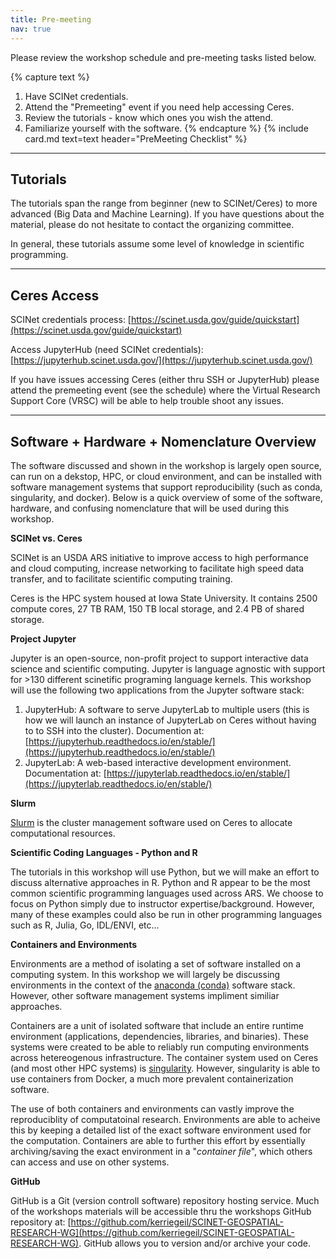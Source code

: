```yaml
---
title: Pre-meeting
nav: true
--- 
```


Please review the workshop schedule and pre-meeting tasks listed below.

{% capture text %}
1. Have SCINet credentials.
2. Attend the "Premeeting" event if you need help accessing Ceres.
3. Review the tutorials - know which ones you wish the attend.
4. Familiarize yourself with the software.
{% endcapture %}
{% include card.md text=text header="PreMeeting Checklist" %}

------
## Tutorials

The tutorials span the range from beginner (new to SCINet/Ceres) to more advanced (Big Data and Machine Learning). If you have questions about the material, please do not hesitate to contact the organizing committee.

In general, these tutorials assume some level of knowledge in scientific programming.

------
## Ceres Access

SCINet credentials process: [https://scinet.usda.gov/guide/quickstart](https://scinet.usda.gov/guide/quickstart)

Access JupyterHub (need SCINet credentials): [https://jupyterhub.scinet.usda.gov/](https://jupyterhub.scinet.usda.gov/)

If you have issues accessing Ceres (either thru SSH or JupyterHub) please attend the premeeting event (see the schedule) where the Virtual Research Support Core (VRSC) will be able to help trouble shoot any issues.

------
## Software + Hardware + Nomenclature Overview

The software discussed and shown in the workshop is largely open source, can run on a dekstop, HPC, or cloud environment, and can be installed with software management systems that support reproducibility (such as conda, singularity, and docker). Below is a quick overview of some of the software, hardware, and confusing nomenclature that will be used during this workshop.

**SCINet vs. Ceres**

SCINet is an USDA ARS initiative to improve access to high performance and cloud computing, increase networking to facilitate high speed data transfer, and to facilitate scientific computing training.

Ceres is the HPC system housed at Iowa State University. It contains 2500 compute cores, 27 TB RAM, 150 TB local storage, and 2.4 PB of shared storage.

**Project Jupyter**

Jupyter is an open-source, non-profit project to support interactive data science and scientific computing. Jupyter is language agnostic with support for >130 different scinetific programing language kernels. This workshop will use the following two applications from the Jupyter software stack:
  1. JupyterHub: A software to serve JupyterLab to multiple users (this is how we will launch an instance of JupyterLab on Ceres without having to to SSH into the cluster). Documention at: [https://jupyterhub.readthedocs.io/en/stable/](https://jupyterhub.readthedocs.io/en/stable/)
  2. JupyterLab: A web-based interactive development environment. Documentation at: [https://jupyterlab.readthedocs.io/en/stable/](https://jupyterlab.readthedocs.io/en/stable/)

**Slurm**

[Slurm](https://slurm.schedmd.com/quickstart.html) is the cluster management software used on Ceres to allocate computational resources.

**Scientific Coding Languages - Python and R**

The tutorials in this workshop will use Python, but we will make an effort to discuss alternative approaches in R. Python and R appear to be the most common scientific programming languages used across ARS. We choose to focus on Python simply due to instructor expertise/background. However, many of these examples could also be run in other programming languages such as R, Julia, Go, IDL/ENVI, etc...

**Containers and Environments**

Environments are a method of isolating a set of software installed on a computing system. In this workshop we will largely be discussing environments in the context of the [anaconda (conda)](https://www.anaconda.com/products/individual) software stack. However, other software management systems impliment similiar approaches.

Containers are a unit of isolated software that include an entire runtime environment (applications, dependencies, libraries, and binaries). These systems were created to be able to reliably run computing environments across hetereogenous infrastructure. The container system used on Ceres (and most other HPC systems) is [singularity](https://sylabs.io/docs/). However, singularity is able to use containers from Docker, a much more prevalent containerization software.

The use of both containers and environments can vastly improve the reproduciblity of computatoinal research. Environments are able to acheive this by keeping a detailed list of the exact software environment used for the computation. Containers are able to further this effort by essentially archiving/saving the exact environment in a "*container file*", which others can access and use on other systems.

**GitHub**

GitHub is a Git (version controll software) repository hosting service. Much of the workshops materials will be accessible thru the workshops GitHub repository at: [https://github.com/kerriegeil/SCINET-GEOSPATIAL-RESEARCH-WG](https://github.com/kerriegeil/SCINET-GEOSPATIAL-RESEARCH-WG). GitHub allows you to version and/or archive your code.
